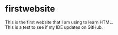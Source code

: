 # firstwebsite
This is the first website that I am using to learn HTML.
<br>
This is a test to see if my IDE updates on GitHub.